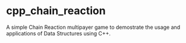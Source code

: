 # cpp_chain_reaction
A simple Chain Reaction multipayer game to demostrate the usage and applications of Data Structures using C++.
